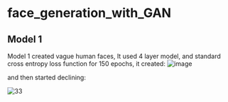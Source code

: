 # face_generation_with_GAN

## Model 1
Model 1 created vague human faces, It used 4 layer model, and standard cross entropy loss function
for 150 epochs, it created:
![image](https://github.com/user-attachments/assets/e1af19b1-0707-4a4f-89e0-0f6a51415a7a)

and then started declining:

![33](https://github.com/user-attachments/assets/74835091-aca3-4018-a924-858ef207e060)

